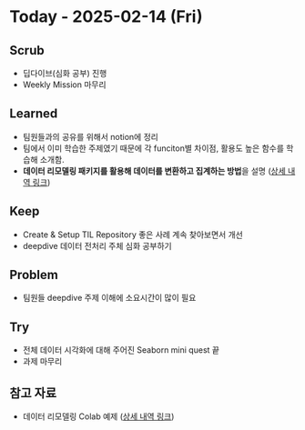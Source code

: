 # Today - 2025-02-14 (Fri)

## Scrub
- 딥다이브(심화 공부) 진행
- Weekly Mission 마무리

## Learned
- 팀원들과의 공유를 위해서 notion에 정리
- 팀에서 이미 학습한 주제였기 때문에 각 funciton별 차이점, 활용도 높은 함수를 학습해 소개함.
- **데이터 리모델링 패키지를 활용해 데이터를 변환하고 집계하는 방법**을 설명 ([상세 내역 링크](https://www.notion.so/adapterz/eunice-19a394a48061801384d4f48015491202?pvs=4))

## Keep
- Create & Setup TIL Repository 좋은 사례 계속 찾아보면서 개선
- deepdive 데이터 전처리 주체 심화 공부하기

## Problem
- 팀원들 deepdive 주제 이해에 소요시간이 많이 필요
## Try
- 전체 데이터 시각화에 대해 주어진 Seaborn mini quest 끝
- 과제 마무리

## 참고 자료
- 데이터 리모델링 Colab 예제 ([상세 내역 링크](https://colab.research.google.com/drive/1fwFMxQlh2ekqVjnx-vzOtL-JCvaP-Cuz?usp=sharing))

